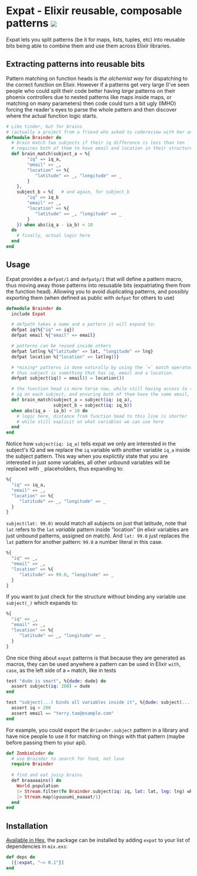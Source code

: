# Expat - Elixir reusable, composable patterns <a href="https://travis-ci.org/vic/expat"><img src="https://travis-ci.org/vic/expat.svg"></a>

Expat lets you split patterns (be it for maps, lists, tuples, etc) into reusable bits being able to combine them and use them across Elixir libraries.

## Extracting patterns into reusable bits

Pattern matching on function heads is *the alchemist way* for dispatching to the
correct function on Elixir. However if a patterns get very large (I've seen people who could split their code better having _large_ patterns on their phoenix controllers due to nested patterns like maps inside maps, or matching on many parameters) then code could turn a bit ugly (IMHO) forcing the reader's eyes to parse the whole pattern and then discover where the actual
function logic starts.

```elixir
# Like tinder, but for brains
# (actually a project from a friend who asked to codereview with her and thus expat was born)
defmodule Brainder do
  # brain match two subjects if their iq difference is less than ten
  # requires both of them to have email and location in their structure
  def brain_match(subject_a = %{
        "iq" => iq_a,
        "email" => _,
        "location" => %{
           "latitude" => _, "longitude" => _
        }
    }, 
    subject_b = %{   # and again, for subject_b
        "iq" => iq_b
        "email" => _,
        "location" => %{
           "latitude" => _, "longitude" => _
        }
    }) when abs(iq_a - ia_b) < 10 
  do
    # finally, actual logic here
  end
end
```

## Usage

Expat provides a `defpat/1` and `defpatp/1` that will define a pattern macro, thus moving away those patterns into resusable bits (expatriating them from the function head). Allowing you to avoid duplicating patterns, and possibly exporting them (when defined as public with `defpat` for others to use)

```elixir
defmodule Brainder do
  include Expat

  # defpath takes a name and a pattern it will expand to:
  defpat iq(%{"iq" => iq})
  defpat email %{"email" => email}

  # patterns can be reused inside others
  defpat latlng %{"latitude" => lat, "longitude" => lng}
  defpat location %{"location" => latlng()}

  # *mixing* patterns is done naturally by using the `=` match operator
  # thus subject is something that has iq, email and a location.
  defpat subject(iq() = email() = location())

  # the function head is more terse now, while still having access to the inner
  # iq on each subject, and ensuring both of them have the same email, location fields
  def brain_match(subject_a = subject(iq: iq_a), 
                  subject_b = subject(iq: iq_b))
  when abs(iq_a - ia_b) < 10 do
    # logic here, distance from function head to this line is shorter
    # while still explicit on what variables we can use here
  end
end
```

Notice how `subject(iq: iq_a)` tells expat we only are interested in the subject's IQ
and we replace the `iq` variable with another variable `iq_a` inside the subject pattern.
This way when you explictily state that you are interested in just some variables, all
other unbound variables will be replaced with `_` placeholders, thus expanding to: 

```elixir
%{
  "iq" => iq_a,
  "email" => _,
  "location" => %{
     "latitude" => _, "longitude" => _
  }
}
```

`subject(lat: 99.0)` would match all subjects on just that latitude, note that `lat` refers
to the `lat` *variable* pattern inside "location" (in elixir variables are just unbound patterns, assigned on match).
And `lat: 99.0` just replaces the `lat` pattern for another pattern: `99.0` a number literal in this case.

```elixir
%{
  "iq" => _,
  "email" => _,
  "location" => %{
     "latitude" => 99.0, "longitude" => _
  }
}
```

If you want to just check for the structure without binding any variable use `subject(_)` which expands to:

```elixir
%{
  "iq" => _,
  "email" => _,
  "location" => %{
     "latitude" => _, "longitude" => _
  }
}
```

One nice thing about `expat` patterns is that because they are generated as macros, they can be used anywhere a
pattern can be used in Elixir `with`, `case`, as the left side of a `=` match, like in tests

```elixir
test "dude is smart", %{dude: dude} do
  assert subject(iq: 200) = dude
end

test "subject(...) binds all variables inside it", %{dude: subject(...)} do
  assert iq > 200
  assert email == "terry.tao@example.com"
end
`````

For example, you could export the `Briander.subject` pattern in a library and have nice people to use it for matching on things with that pattern (maybe before passing them to your api).

```elixir
def ZombieCoder do
  # use Brainder to search for food, not love
  require Brainder
 
  # find and eat juicy brains
  def braaaaains() do
    World.population
    |> Stream.filter(fn Brainder.subject(iq: iq, lat: lat, lng: lng) where iq > 200 -> {lat, lng} end)
    |> Stream.map(&yuuuumi_eaaaat/1)
  end
end
```


## Installation

[Available in Hex](https://hex.pm/packages/expat), the package can be installed
by adding `expat` to your list of dependencies in `mix.exs`:

```elixir
def deps do
  [{:expat, "~> 0.1"}]
end
```
 
